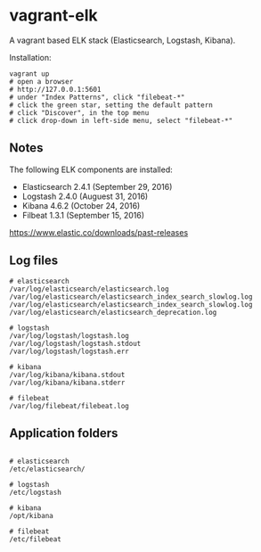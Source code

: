 # vagrant-elk

A vagrant based ELK stack (Elasticsearch, Logstash, Kibana).

Installation:
```shell
vagrant up
# open a browser
# http://127.0.0.1:5601
# under "Index Patterns", click "filebeat-*"
# click the green star, setting the default pattern
# click "Discover", in the top menu
# click drop-down in left-side menu, select "filebeat-*"
```

## Notes

The following ELK components are installed:
- Elasticsearch 2.4.1 (September 29, 2016)
- Logstash 2.4.0 (Auguest 31, 2016)
- Kibana 4.6.2 (October 24, 2016)
- Filbeat 1.3.1 (September 15, 2016)

https://www.elastic.co/downloads/past-releases



## Log files
```shell
# elasticsearch
/var/log/elasticsearch/elasticsearch.log
/var/log/elasticsearch/elasticsearch_index_search_slowlog.log
/var/log/elasticsearch/elasticsearch_index_search_slowlog.log
/var/log/elasticsearch/elasticsearch_deprecation.log

# logstash
/var/log/logstash/logstash.log
/var/log/logstash/logstash.stdout
/var/log/logstash/logstash.err

# kibana
/var/log/kibana/kibana.stdout
/var/log/kibana/kibana.stderr

# filebeat
/var/log/filebeat/filebeat.log
```



## Application folders
```shell

# elasticsearch
/etc/elasticsearch/

# logstash
/etc/logstash

# kibana
/opt/kibana

# filebeat
/etc/filebeat
```
